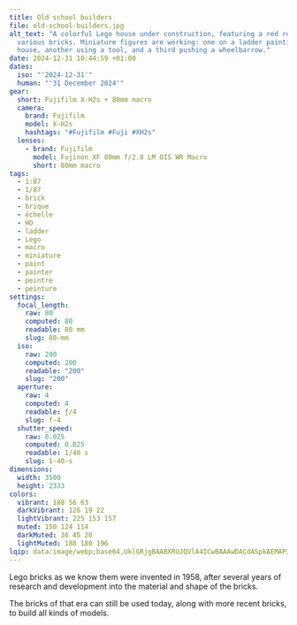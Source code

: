 ```yaml
---
title: Old school builders
file: old-school-builders.jpg
alt_text: "A colorful Lego house under construction, featuring a red roof and
  various bricks. Miniature figures are working: one on a ladder painting the
  house, another using a tool, and a third pushing a wheelbarrow."
date: 2024-12-31 10:44:59 +01:00
dates:
  iso: "'2024-12-31'"
  human: "'31 December 2024'"
gear:
  short: Fujifilm X-H2s + 80mm macro
  camera:
    brand: Fujifilm
    model: X-H2s
    hashtags: "#Fujifilm #Fuji #XH2s"
  lenses:
    - brand: Fujifilm
      model: Fujinon XF 80mm f/2.8 LM OIS WR Macro
      short: 80mm macro
tags:
  - 1:87
  - 1/87
  - brick
  - brique
  - échelle
  - HO
  - ladder
  - Lego
  - macro
  - miniature
  - paint
  - painter
  - peintre
  - peinture
settings:
  focal_length:
    raw: 80
    computed: 80
    readable: 80 mm
    slug: 80-mm
  iso:
    raw: 200
    computed: 200
    readable: "200"
    slug: "200"
  aperture:
    raw: 4
    computed: 4
    readable: ƒ/4
    slug: f-4
  shutter_speed:
    raw: 0.025
    computed: 0.025
    readable: 1/40 s
    slug: 1-40-s
dimensions:
  width: 3500
  height: 2333
colors:
  vibrant: 188 56 63
  darkVibrant: 126 19 22
  lightVibrant: 225 153 157
  muted: 150 124 114
  darkMuted: 36 45 20
  lightMuted: 188 180 196
lqip: data:image/webp;base64,UklGRjgBAABXRUJQVlA4ICwBAAAwDACdASpkAEMAP3GwzF00rrOsrNN5ipAuCWIA0FRD288eaK4On0LghTPEuNEn9loiNRiJMWuTKsFupHowYdNzmLjDPBXFyIbDd3G7o53MniqND/zJl5zjiine3F6loruNYVK7lNLvvgCAAP7hlDWtKmve/O8xiwi4tlx+55TKy2aUsmivuPnjhw8X/xKy9Oc7RDqOBELjXD9K35p2jCWGW8jrE0dRJDwdfY27q7N97oPfKB2AwSYf/k5Ye1TJTNSrk1+Roz24IUIWWln5vnmXKoi7C1oD3GNAteyMjYXk3Zwk0XPGQqHFz3G1lko0Hy4XiVXATyUvVJ0PYN73W0s7FwUHJ/Zmm7Zly4SSkdr/C18+qA2jpDCUSbiig4V8zv/VgkWzuNWiOdwgAAA=
---
```


Lego bricks as we know them were invented in 1958, after several years of research and development into the material and shape of the bricks.

The bricks of that era can still be used today, along with more recent bricks, to build all kinds of models.
